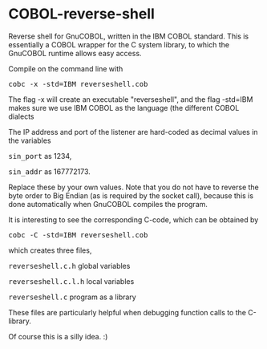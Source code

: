 # COBOL-reverse-shell
Reverse shell for GnuCOBOL, written in the IBM COBOL standard.
This is essentially a COBOL wrapper for the C system library, to which the GnuCOBOL runtime allows easy access.

Compile on the command line with

  <tt>cobc -x -std=IBM reverseshell.cob</tt>
  
The flag -x will create an executable "reverseshell", and the flag -std=IBM makes sure we use IBM COBOL as the language (the different COBOL dialects

The IP address and port of the listener are hard-coded as decimal values in the variables

  <tt>sin_port</tt> as 1234,
  
  <tt>sin_addr</tt> as 167772173.
  
Replace these by your own values. Note that you do not have to reverse the byte order to Big Endian (as is required by the socket call), because this is done automatically when GnuCOBOL compiles the program.

It is interesting to see the corresponding C-code, which can be obtained by

  <tt>cobc -C -std=IBM reverseshell.cob</tt>
  
which creates three files,

   <tt>reverseshell.c.h</tt>     global variables
  
   <tt>reverseshell.c.l.h</tt>   local variables
  
   <tt>reverseshell.c</tt>       program as a library
  
These files are particularly helpful when debugging function calls to the C-library.

Of course this is a silly idea. :)

